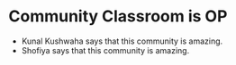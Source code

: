 # Community Classroom is OP


- Kunal Kushwaha says that this community is amazing.                          
- Shofiya says that this community is amazing.
